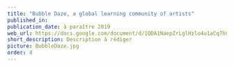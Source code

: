 ```yaml
---
title: "Bubble Daze, a global learning community of artists"
published_in: 
publication_date: à paraître 2019
web_url: https://docs.google.com/document/d/1QDA1NaepZrLglHzlo4u1aCq7hCwaAN7Xlqu1xTcx7qQ/edit?ts=5bb14c42#heading=h.p2yzpgg2imeq
short_description: Description à rédiger
picture: BubbleDaze.jpg
order: 4
---
```

